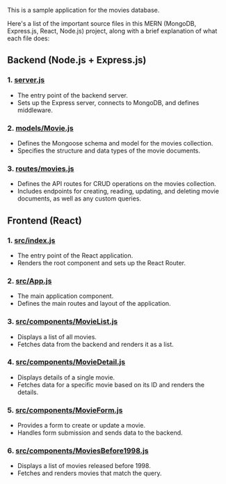This is a sample application for the movies database.

Here's a list of the important source files in this MERN (MongoDB, Express.js, React, Node.js) project, along with a brief explanation of what each file does:

## Backend (Node.js + Express.js)

### 1.	[server.js](backend/server.js)

- The entry point of the backend server.
- Sets up the Express server, connects to MongoDB, and defines middleware.

### 2.	[models/Movie.js](backend/models/Movie.js)
- Defines the Mongoose schema and model for the movies collection.
- Specifies the structure and data types of the movie documents.

### 3.	[routes/movies.js](backend/routes/movies.js)
- Defines the API routes for CRUD operations on the movies collection.
- Includes endpoints for creating, reading, updating, and deleting movie documents, as well as any custom queries.

## Frontend (React)
### 1.	[src/index.js](frontend/src/index.js)
- The entry point of the React application.
- Renders the root component and sets up the React Router.

### 2.	[src/App.js](frontend/src/App.js)
- The main application component.
- Defines the main routes and layout of the application.

### 3.	[src/components/MovieList.js](frontend/src/components/MovieList.js)
- Displays a list of all movies.
- Fetches data from the backend and renders it as a list.

### 4.	[src/components/MovieDetail.js](frontend/src/components/MovieDetail.js)
- Displays details of a single movie.
- Fetches data for a specific movie based on its ID and renders the details.

### 5.	[src/components/MovieForm.js](frontend/src/components/MovieForm.js)
- Provides a form to create or update a movie.
- Handles form submission and sends data to the backend.

### 6.	[src/components/MoviesBefore1998.js](frontend/src/components/MoviesBefore1998.js)
- Displays a list of movies released before 1998.
- Fetches and renders movies that match the query.
